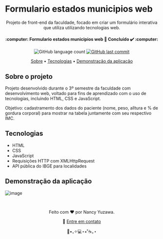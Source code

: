 <h1>
  Formulario estados municipios web
</h1>

<p align="center">
	Projeto de front-end da faculdade, focado em criar um formulário interativa que utiliza utilizando tecnologias web.
</p>
<p align="center">
  <h4 align="center"> 
    :computer: Formulario estados municipios web 🚀 Concluído ✔️ :computer:
  </h4>
</p>

<p align="center">
  <img alt="GitHub language count" src="https://img.shields.io/github/languages/count/nancyuzawa/Clinica-nutricao-web?color=%2304D361">
  <a href="https://github.com/tgmarinho/nlw1/commits/master">
    <img alt="GitHub last commit" src="https://img.shields.io/github/last-commit/nancyuzawa/Clinica-nutricao-web">
  </a>
</p>

<p align="center">  
	<a href="#sobre">Sobre</a> • <a href="#tecnologias">Tecnologias</a> • <a href="#demo">Demonstração da aplicação</a> 
</p>

<h2 id="sobre">
	Sobre o projeto
</h2>
<p>
	Projeto desenvolvido durante o 3º semestre da faculdade com desenvolvimento web, voltado para fins de aprendizado com o uso de tecnologias, incluindo HTML, CSS e JavaScript.
</p>
  
<p>
  Objetivo: cadastramento dos dados do paciente (nome, peso, alltura e % de gordura corporal) para mostrar na tabela juntamente com seu respectivo IMC. 
</p>

<h2 id="tecnologias">
	Tecnologias
</h2>
<ul>
	<li>HTML</li>
	<li>CSS</li>
	<li>JavaScript</li>
	<li>Requisições HTTP com XMLHttpRequest</li>
	<li>API pública do IBGE para localidades</li>
</ul>

<h2 id="demo">
	Demonstração da aplicação
</h2>

![image](https://github.com/user-attachments/assets/85198b76-236e-4ee2-aa59-e163f12f36f6)

<br>
<p align="center">
	Feito com ❤️ por Nancy Yuzawa. 
</p>
<p align="center">
	👋 <a href="https://www.linkedin.com/in/nancy-yuzawa">Entre em contato</a>
</p>
<div align = "center">🌿•₊✧💻⋆⭒˚☕️｡⋆</div>
